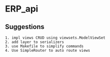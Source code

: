 # ERP_api

## Suggestions
    1. impl views CRUD using viewsets.ModelViewSet
    2. add layer to serializers
    3. use Makefile to simplify commands
    4. Use SimpleRouter to auto route views